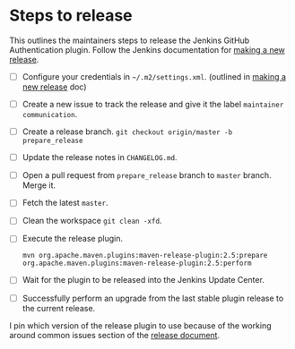 # Steps to release

This outlines the maintainers steps to release the Jenkins GitHub Authentication
plugin.  Follow the Jenkins documentation for [making a new
release][plugin-release].

- [ ] Configure your credentials in `~/.m2/settings.xml`. (outlined in [making a
      new release][plugin-release] doc)
- [ ] Create a new issue to track the release and give it the label `maintainer
      communication`.
- [ ] Create a release branch. `git checkout origin/master -b prepare_release`
- [ ] Update the release notes in `CHANGELOG.md`.
- [ ] Open a pull request from `prepare_release` branch to `master` branch.
      Merge it.
- [ ] Fetch the latest `master`.
- [ ] Clean the workspace `git clean -xfd`.
- [ ] Execute the release plugin.

    ```
    mvn org.apache.maven.plugins:maven-release-plugin:2.5:prepare org.apache.maven.plugins:maven-release-plugin:2.5:perform
    ```

- [ ] Wait for the plugin to be released into the Jenkins Update Center.
- [ ] Successfully perform an upgrade from the last stable plugin release to the
      current release.

I pin which version of the release plugin to use because of the working around
common issues section of the [release document][plugin-release].


[plugin-release]: https://wiki.jenkins-ci.org/display/JENKINS/Hosting+Plugins
